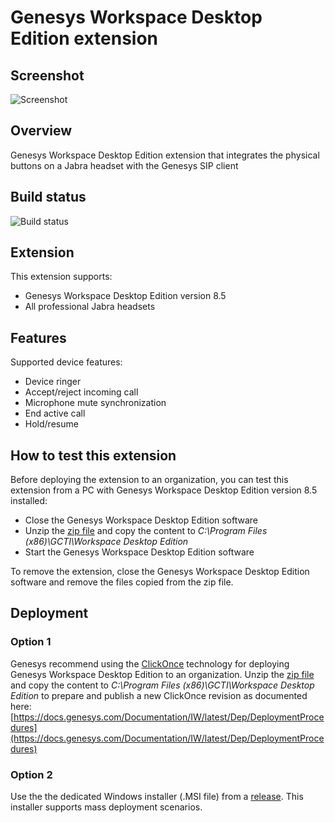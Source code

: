 # Genesys Workspace Desktop Edition extension

## Screenshot
![Screenshot](https://github.com/gnaudio/jabra-call-control-extension-for-genesys-workspace-desktop-edition/blob/master/docs/genesyscallcontrol.png)

## Overview
Genesys Workspace Desktop Edition extension that integrates the physical buttons on a Jabra headset with the Genesys SIP client

## Build status
![Build status](https://gnaudio.visualstudio.com/_apis/public/build/definitions/45495ae2-8252-4d9e-a321-699be9abf508/99/badge)

## Extension
This extension supports:
-	Genesys Workspace Desktop Edition version 8.5
-	All professional Jabra headsets

## Features
Supported device features:
-	Device ringer
- Accept/reject incoming call
- Microphone mute synchronization
-	End active call
- Hold/resume

## How to test this extension
Before deploying the extension to an organization, you can test this extension from a PC with Genesys Workspace Desktop Edition version 8.5 installed:
- Close the Genesys Workspace Desktop Edition software
- Unzip the [zip file](https://github.com/gnaudio/jabra-call-control-extension-for-genesys-workspace-desktop-edition/releases) and copy the content to _C:\Program Files (x86)\GCTI\Workspace Desktop Edition_
- Start the Genesys Workspace Desktop Edition software

To remove the extension, close the Genesys Workspace Desktop Edition software and remove the files copied from the zip file.

## Deployment
### Option 1
Genesys recommend using the [ClickOnce](https://msdn.microsoft.com/en-us/library/142dbbz4(v=vs.90).aspx) technology for deploying Genesys Workspace Desktop Edition to an organization. Unzip the [zip file](https://github.com/gnaudio/jabra-call-control-extension-for-genesys-workspace-desktop-edition/releases) and copy the content to _C:\Program Files (x86)\GCTI\Workspace Desktop Edition_ to prepare and publish a new ClickOnce revision as documented here:
[https://docs.genesys.com/Documentation/IW/latest/Dep/DeploymentProcedures](https://docs.genesys.com/Documentation/IW/latest/Dep/DeploymentProcedures)
### Option 2
Use the the dedicated Windows installer (.MSI file) from a [release](https://github.com/gnaudio/jabra-call-control-extension-for-genesys-workspace-desktop-edition/releases). This installer supports mass deployment scenarios.

